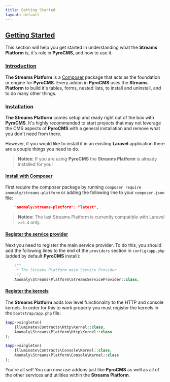 ```yaml
---
title: Getting Started
layout: default
---
```


## [Getting Started](#home)

This section will help you get started in understanding what the **Streams Platform** is, it's role in **PyroCMS**, and how to use it.


### [Introduction](#introduction)

**The Streams Platform** is a [Composer](https://getcomposer.org/) package that acts as the foundation or engine for **PyroCMS**. Every addon in **PyroCMS** uses the **Streams Platform** to build it's tables, forms, nested lists, to install and uninstall, and to do many other things.


### [Installation](#installation)

**The Streams Platform** comes setup and ready right out of the box with **PyroCMS**. It's highly recommended to start projects that may not leverage the CMS aspects of **PyroCMS** with a general installation and remove what you don't need from there.

However, if you would like to install it in an existing **Laravel** application there are a couple things you need to do.

> **Notice:** If you are using **PyroCMS** the **Streams Platform** is already installed for you!


#### [Install with Composer](#installation_install-with-composer)

First require the composer package by running `composer require anomaly/streams-platform` or adding the following line to your `composer.json` file:

```json
    "anomaly/streams-platform": "latest",
```

> **Notice:** The last Streams Platform is currently compatible with Laravel `>=5.4` only.


#### [Register the service provider](#installation_register-the-service-provider)

Next you need to register the main service provider. To do this, you should add the following lines to the end of the `providers` section in `config/app.php` (added by default **PyroCMS** install):

```php
    /**
     * The Streams Platform main Service Provider
     */
    Anomaly\Streams\Platform\StreamsServiceProvider::class,
```


#### [Register the kernels](#_installation_register-the-kernels)

The **Streams Platform** adds low level functionality to the HTTP and console kernels. In order for this to work properly you must register the kernels in the `bootstrap/app.php` file:

```php
$app->singleton(
    Illuminate\Contracts\Http\Kernel::class,
    Anomaly\Streams\Platform\Http\Kernel::class
);

$app->singleton(
    Illuminate\Contracts\Console\Kernel::class,
    Anomaly\Streams\Platform\Console\Kernel::class
);
```

You're all set! You can now use addons just like **PyroCMS** as well as all of the other services and utilities within the **Streams Platform**.
